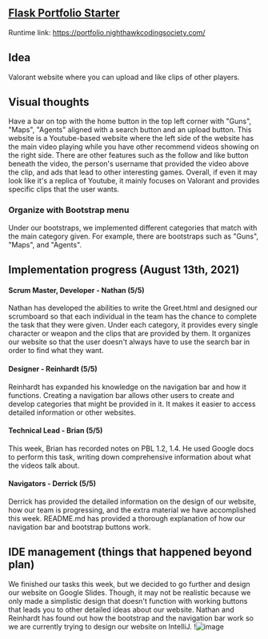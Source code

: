 ## [Flask Portfolio Starter](https://nighthawkcodingsociety.com/projectsearch/details/Flask%20Portfolio%20Starter)
Runtime link: https://portfolio.nighthawkcodingsociety.com/

## Idea
Valorant website where you can upload and like clips of other players.

## Visual thoughts
Have a bar on top with the home button in the top left corner with "Guns", "Maps", "Agents" aligned with a search button and an upload button. This website is a Youtube-based website where the left side of the website has the main video playing while you have other recommend videos showing on the right side. There are other features such as the follow and like button beneath the video, the person's username that provided the video above the clip, and ads that lead to other interesting games. Overall, if even it may look like it's a replica of Youtube, it mainly focuses on Valorant and provides specific clips that the user wants.

### Organize with Bootstrap menu
Under our bootstraps, we implemented different categories that match with the main category given. For example, there are bootstraps such as "Guns", "Maps", and "Agents".

## Implementation progress (August 13th, 2021)
#### Scrum Master, Developer - Nathan (5/5)
Nathan has developed the abilities to write the Greet.html and designed our scrumboard so that each individual in the team has the chance to complete the task that they were given. Under each category, it provides every single character or weapon and the clips that are provided by them. It organizes our website so that the user doesn't always have to use the search bar in order to find what they want.
#### Designer - Reinhardt (5/5)
Reinhardt has expanded his knowledge on the navigation bar and how it functions. Creating a navigation bar allows other users to create and develop categories that might be provided in it. It makes it easier to access detailed information or other websites.
#### Technical Lead - Brian (5/5)
This week, Brian has recorded notes on PBL 1.2, 1.4. He used Google docs to perform this task, writing down comprehensive information about what the videos talk about. 
#### Navigators - Derrick (5/5)
Derrick has provided the detailed information on the design of our website, how our team is progressing, and the extra material we have accomplished this week. README.md has provided a thorough explanation of how our navigation bar and bootstrap buttons work.

## IDE management (things that happened beyond plan)
We finished our tasks this week, but we decided to go further and design our website on Google Slides. Though, it may not be realistic because we only made a simplistic design that doesn't function with working buttons that leads you to other detailed ideas about our website. Nathan and Reinhardt has found out how the bootstrap and the navigation bar work so we are currently trying to design our website on IntelliJ.
!![image](https://user-images.githubusercontent.com/89278326/131947167-4570d6fb-dc4d-425d-83c1-86443ad53c5c.png)

